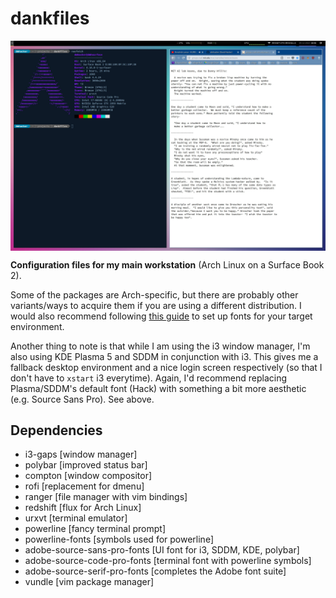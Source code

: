 # dankfiles

<a><img src="https://raw.githubusercontent.com/dmhacker/dankfiles/master/Pictures/screenshot.jpg" align="center"></a>

**Configuration files for my main workstation** (Arch Linux on a Surface Book 2).

Some of the packages are Arch-specific, but there are probably other variants/ways to 
acquire them if you are using a different distribution. I would also recommend following 
[this guide](https://reddit.com/r/archlinux/comments/5r5ep8/make_your_arch_fonts_beautiful_easily/) 
to set up fonts for your target environment.

Another thing to note is that while I am using the i3 window manager, I'm also using KDE 
Plasma 5 and SDDM in conjunction with i3. This gives me a fallback desktop environment and 
a nice login screen respectively (so that I don't have to `xstart` i3 everytime). 
Again, I'd recommend replacing Plasma/SDDM's default font (Hack) with something a bit more 
aesthetic (e.g. Source Sans Pro). See above.

## Dependencies

* i3-gaps [window manager]
* polybar [improved status bar]
* compton [window compositor]
* rofi [replacement for dmenu]
* ranger [file manager with vim bindings]
* redshift [flux for Arch Linux]
* urxvt [terminal emulator]
* powerline [fancy terminal prompt]
* powerline-fonts [symbols used for powerline]
* adobe-source-sans-pro-fonts [UI font for i3, SDDM, KDE, polybar]
* adobe-source-code-pro-fonts [terminal font with powerline symbols]
* adobe-source-serif-pro-fonts [completes the Adobe font suite]
* vundle [vim package manager]

